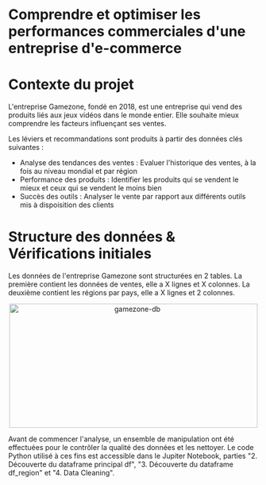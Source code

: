 # Comprendre et optimiser les performances commerciales d'une entreprise d'e-commerce

# Contexte du projet

L'entreprise Gamezone, fondé en 2018, est une entreprise qui vend des produits liés aux jeux vidéos dans le monde entier.
Elle souhaite mieux comprendre les facteurs influençant ses ventes. 

Les léviers et recommandations sont produits à partir des données clés suivantes :
* Analyse des tendances des ventes : Evaluer l'historique des ventes, à la fois au niveau mondial et par région
* Performance des produits : Identifier les produits qui se vendent le mieux et ceux qui se vendent le moins bien
* Succès des outils : Analyser le vente par rapport aux différents outils mis à dispoisition des clients

# Structure des données & Vérifications initiales

Les données de l'entreprise Gamezone sont structurées en 2 tables.
La première contient les données de ventes, elle a X lignes et X colonnes.
La deuxième contient les régions par pays, elle a X lignes et 2 colonnes.

<p align="center">
  <img width="500" height="250" alt="gamezone-db" src="https://github.com/user-attachments/assets/e4d02cca-8f5e-454e-b284-5637ab4b6342" />
</p>

Avant de commencer l'analyse, un ensemble de manipulation ont été effectuées pour le contrôler la qualité des données et les nettoyer. Le code Python utilisé à ces fins est accessible dans le Jupiter Notebook, parties "2. Découverte du dataframe principal df",  "3. Découverte du dataframe df_region" et "4. Data Cleaning".
